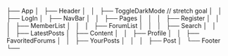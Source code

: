 ├── App
│   ├── Header 
│   │   ├── ToggleDarkMode // stretch goal
│   │   ├── LogIn
│   ├── NavBar
│   │   ├── Pages
│   │   │   ├── Register
│   │   │   ├── MemberList
│   │   │   ├── ForumList
│   │   │   ├── Search
│   │   │   ├── LatestPosts
│   ├── Content
│   │   ├── Profile
│   │   ├── FavoritedForums
│   │   ├── YourPosts
│   │   │   ├── Post
│   └── Footer
└──